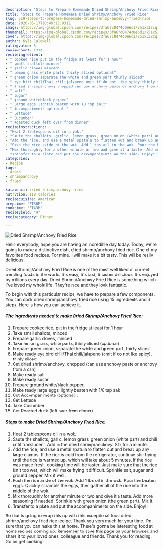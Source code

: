```yaml
---
description: "Steps to Prepare Homemade Dried Shrimp/Anchovy Fried Rice"
title: "Steps to Prepare Homemade Dried Shrimp/Anchovy Fried Rice"
slug: 519-steps-to-prepare-homemade-dried-shrimp-anchovy-fried-rice
date: 2020-06-17T10:49:18.031Z
image: https://img-global.cpcdn.com/recipes/3fa67c8474c0e6d1/751x532cq70/dried-shrimpanchovy-fried-rice-recipe-main-photo.jpg
thumbnail: https://img-global.cpcdn.com/recipes/3fa67c8474c0e6d1/751x532cq70/dried-shrimpanchovy-fried-rice-recipe-main-photo.jpg
cover: https://img-global.cpcdn.com/recipes/3fa67c8474c0e6d1/751x532cq70/dried-shrimpanchovy-fried-rice-recipe-main-photo.jpg
author: Kyle Caldwell
ratingvalue: 5
reviewcount: 12343
recipeingredient:
- " cooked rice put in the fridge at least for 1 hour"
- " small shallots minced"
- " garlic cloves minced"
- " lemon grass white parts thinly sliced optional"
- " green onion separate the white and green part thinly sliced"
- " eye bird chiliThai chilijalapeno omit if do not like spicy thinly sliced"
- " dried shrimpanchovy chopped can use anchovy paste or anchovy from a can"
- " salt"
- " sugar"
- " ground whiteblack pepper"
- " large eggs lightly beaten with 18 tsp salt"
- " Accompaniments optional "
- " Lettuce"
- " Cucumber"
- " Roasted duck left over from dinner"
recipeinstructions:
- "Heat 2 tablespoons oil in a wok."
- "Saute the shallots, garlic, lemon grass, green onion (white part) and chili until translucent. Add in the dried shrimp/anchovy. Stir for a minute."
- "Add the rice, and use a metal spatula to flatten out and break up any large clumps. If the rice is cold from the refrigerator, continue stir-frying until the rice is warmed up, which will take about 5 minutes. If the rice was made fresh, cooking time will be faster. Just make sure that the rice isn&#39;t too wet, which will make frying it difficult. Sprinkle salt, sugar and ground pepper. Mix it well."
- "Push the rice aside of the wok. Add 1 tbs oil in the wok. Pour the beaten eggs. Quickly scramble the eggs, then gather all of the rice into the middle of the wok."
- "Mix thoroughly for another minute or two and give it a taste. Add more seasoning if needed. Sprinkle with green onion (the green part). Mix it."
- "Transfer to a plate and put the accompaniments on the side. Enjoy!!"
categories:
- Recipe
tags:
- dried
- shrimpanchovy
- fried

katakunci: dried shrimpanchovy fried 
nutrition: 118 calories
recipecuisine: American
preptime: "PT36M"
cooktime: "PT43M"
recipeyield: "4"
recipecategory: Dinner

---
```



![Dried Shrimp/Anchovy Fried Rice](https://img-global.cpcdn.com/recipes/3fa67c8474c0e6d1/751x532cq70/dried-shrimpanchovy-fried-rice-recipe-main-photo.jpg)

Hello everybody, hope you are having an incredible day today. Today, we're going to make a distinctive dish, dried shrimp/anchovy fried rice. One of my favorites food recipes. For mine, I will make it a bit tasty. This will be really delicious.

Dried Shrimp/Anchovy Fried Rice is one of the most well liked of current trending foods in the world. It's easy, it's fast, it tastes delicious. It's enjoyed by millions every day. Dried Shrimp/Anchovy Fried Rice is something which I've loved my whole life. They're nice and they look fantastic.




To begin with this particular recipe, we have to prepare a few components. You can cook dried shrimp/anchovy fried rice using 15 ingredients and 6 steps. Here is how you can achieve it.

<!--inarticleads1-->

##### The ingredients needed to make Dried Shrimp/Anchovy Fried Rice:

1. Prepare  cooked rice, put in the fridge at least for 1 hour
1. Take  small shallots, minced
1. Prepare  garlic cloves, minced
1. Take  lemon grass, white parts, thinly sliced (optional)
1. Prepare  green onion, separate the white and green part, thinly sliced
1. Make ready  eye bird chili/Thai chili/jalapeno (omit if do not like spicy), thinly sliced
1. Get  dried shrimp/anchovy, chopped (can use anchovy paste or anchovy from a can)
1. Make ready  salt
1. Make ready  sugar
1. Prepare  ground white/black pepper,
1. Make ready  large eggs, lightly beaten with 1/8 tsp salt
1. Get  Accompaniments (optional) :
1. Get  Lettuce
1. Take  Cucumber
1. Get  Roasted duck (left over from dinner)




<!--inarticleads2-->

##### Steps to make Dried Shrimp/Anchovy Fried Rice:

1. Heat 2 tablespoons oil in a wok.
1. Saute the shallots, garlic, lemon grass, green onion (white part) and chili until translucent. Add in the dried shrimp/anchovy. Stir for a minute.
1. Add the rice, and use a metal spatula to flatten out and break up any large clumps. If the rice is cold from the refrigerator, continue stir-frying until the rice is warmed up, which will take about 5 minutes. If the rice was made fresh, cooking time will be faster. Just make sure that the rice isn&#39;t too wet, which will make frying it difficult. Sprinkle salt, sugar and ground pepper. Mix it well.
1. Push the rice aside of the wok. Add 1 tbs oil in the wok. Pour the beaten eggs. Quickly scramble the eggs, then gather all of the rice into the middle of the wok.
1. Mix thoroughly for another minute or two and give it a taste. Add more seasoning if needed. Sprinkle with green onion (the green part). Mix it.
1. Transfer to a plate and put the accompaniments on the side. Enjoy!!




So that is going to wrap this up with this exceptional food dried shrimp/anchovy fried rice recipe. Thank you very much for your time. I'm sure that you can make this at home. There's gonna be interesting food at home recipes coming up. Remember to save this page on your browser, and share it to your loved ones, colleague and friends. Thank you for reading. Go on get cooking!
